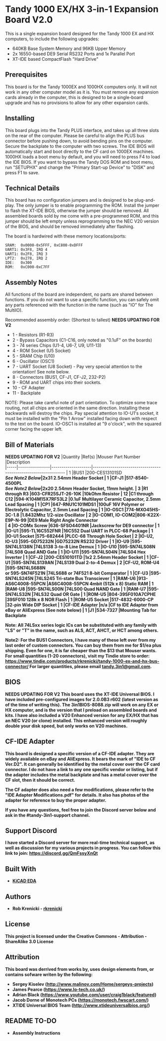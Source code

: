 # Tandy 1000 EX/HX 3-in-1 Expansion Board V2.0

This is a single expansion board designed for the Tandy 1000 EX and HX computers, to include the following upgrades:

* 640KB Base System Memory and 96KB Upper Memory
* 2x 16550-based DE9 Serial RS232 Ports and 1x Parallel Port
* XT-IDE based CompactFlash "Hard Drive"

## Prerequisites

This board is for the Tandy 1000EX and 1000HX computers only.  It will not work in any other computer model as it is.
You must remove any expansion cards already in the computer, this is designed to be a single-board upgrade and has no provisions to allow for any other expansion cards.

## Installing

This board plugs into the Tandy PLUS interface, and takes up all three slots on the rear of the computer.  Please be careful to align the PLUS bus connector before pushing down, to avoid bending pins on the computer.  Secure the backplate to the computer with two screws.
The IDE BIOS will automatically start and boot directly to the CF card on 1000EX machines.   1000HX loads a boot menu by default, and you will need to press F4 to load the IDE BIOS.  If you want to bypass the Tandy DOS ROM and boot menu, run "SETUPHX" and change the "Primary Start-up Device" to "DISK" and press F1 to save.

## Technical Details

This board has no configuration jumpers and is designed to be plug-and-play.  The only jumper is to enable programming the ROM.  Install the jumper to flash the XT-IDE BIOS, otherwise the jumper should be removed.  All assembled boards sold by me come with a pre-programmed ROM, and this jumper should be left empty unless reprogramming to the NEC V20 version of the BIOS, and should be removed immediately after flashing.

The board is hardwired with these memory locations/ports:
```
SRAM:  0x0000-0x5FFF, 0xC800-0xDFFF
UART1: 0x3F8, IRQ 4
UART1: 0x2F8, IRQ 3
LPT2:  0x278, IRQ 2
IDE:   0x300
ROM:   0xC000-0xC7FF
```

## Assembly Notes
All functions of the board are independent, no parts are shared between functions.  If you do not want to use a specific function, you can safely omit any parts referenced with the function in the name (such as "IO" for The MultiIO).


Recommended assembly order: (Shortest to tallest)  **NEEDS UPDATING FOR V2**
* 1  - Resistors (R1-R3)
* 2  - Bypass Capacitors (C1-C16, only noted as "0.1uF" on the boards)
* 3  - 74 series Chips (U1-4, U6-7, U9, U11-13)
* 4  - ROM Socket (U5 Socket)
* 5  - SRAM Chip (U10)
* 6  - Oscillator (OSC1)
* 7  - UART Socket (U8 Socket)  - Pay very special attention to the orientation!  See note below.
* 8  - Connectors (BUS1, CF-J1, CF-J2, 232-P2)
* 9 -  ROM and UART chips into their sockets.
* 10  - CF Adapter
* 11 - Backplate


NOTE:  Please take careful note of part orientation.  To optimize some trace routing, not all chips are oriented in the same direction.  Installing these backwards will destroy the chips.   Pay special attention to IO-U1's socket, it must be installed with the "Pin 1 Arrow" installed facing down with respect to the text on the board.  IO-OSC1 is installed at "9 o'clock", with the squared corner facing the upper left.


## Bill of Materials
  **NEEDS UPDATING FOR V2**
|Quantity |Ref(s)        |Mouser Part Number  |Description                                                     
|-----|----------------|--------------------|----------------------------------------------------------------
| 1   |BUS1            |200-CES13101SD<br><i><b>See Note2 Below</i>|2x31 2.54mm Header Socket
| 1   |CF-J1           |517-8540-4500PL<br><i><b>See Note2 Below</i>|2x20 2.54mm Header Socket, 11mm height.
| 3   |R1 through R3   |603-CFR25SJT-26-10K |10kOhm Resistor
| 12  |C1 through C12  |594-K104M15X7RF53L2 |0.1uF Multilayer Ceramic Capacitor, 2.5mm Lead Spacing
| 1   |CP1             |647-RNU1C101MDS1    |100uF 16V Polymer or Electrolytic Capacitor, 2.5mm Lead Spacing
| 1   |IO-OSC1         |774-MXO45HS-3C-1.8  |1.8432Mhz 1/2-size Oscillator
| 2   |IO-COM1, IO-COM2|806-K22X-E9P-N-99   |DE9 Male Right Angle Connector  
| 4   |IO-COMx Screw   |636-SFSO4401NR      |Jackscrew for DE9 connector
| 1   |IO-U1           |595-TL16C552FNR     |16C552 Dual UART in PLCC-68 Package 
| 1   |IO-U1 Socket    |575-682444          |PLCC-68 Through Hole Socket
| 2   |IO-U2, IO-U3    |595-GD75232N        |GD75232N RS232 Driver
| 1   |IO-U9           |595-SN74LS138N      |74LS138 3-to-8 Line Demux
| 1   |IO-U10          |595-SN74LS08N       |74LS08 Quad AND Gate
| 1   |IO-U11          |595-SN74LS04N       |74LS04 Hex Inverter
| 1   |CF-J2           |200-CES10101TD      |1x2 2.54mm Header Socket
| 1   |CF-U1           |595-SN74LS139AN     |74LS139 Dual 2-to-4 Demux
| 2   |CF-U2, ROM-U4   |595-SN74LS688N<br> or 595-SN74F521N      |74LS688 or 74F521 8-bit Comparator
| 1   |CF-U3           |595-SN74LS245N      |74LS245 Tri-state Bus Transciever
| 1   |RAM-U6          |913-AS6C4008-55PCN  |AS6C4008-55PCN 4mbit (512k x 8) Static RAM
| 1   |RAM-U8          |595-SN74LS00N       |74LS00 Quad NAND Gate
| 1   |RAM-U7          |595-SN74LS32N       |74LS32 Quad OR Gate
| 1   |ROM-U5          |804-39SF010A7CPHE   |39SF010 128k x 8 NOR Flash
| 1   |ROM-U5 Socket   |517-4832-6000-CP    |32-pin Wide DIP Socket
| 1   |CF-IDE Adapter  |n/a                 |CF to IDE Adapter from eBay or AliExpress (See note below)
| 1   |J1              |534-7327            |Mounting Tab for Backplate


Note:	All 74LSxx series logic ICs can be substituted with any family with "LS" or "T" in the name, such as ALS, ACT, AHCT, or HCT among others.

Note2: For the BUS1 Connectors, I have many of these left over from my last order of custom connectors.   You can buy them from me for $1/ea plus shipping.  Even for one, it is far cheaper than the $13 that Mouser wants.   
For small quantities (1-20 connectors), visit my Tindie store to order:  https://www.tindie.com/products/rkrenicki/tandy-1000-ex-and-hx-bus-connector/
For larger quantities, please email tandy.3in1@gmail.com.

## BIOS
  **NEEDS UPDATING FOR V2**
This board uses the XT-IDE Universal BIOS.  I have included pre-configured images for 2.0.0B3 r602 (latest version as of the time of writing this).  The 3in1BIOS-8088.zip will work on any EX or HX computer, and is the version that I preload on assembled boards and kits.   I have also included a V20 Enhanced version for any EX/HX that has an NEC V20 (or clone) installed.   This enhanced version will roughly double your disk speed, but only works on V20 machines.

## CF-IDE Adapter

This board is designed a specific version of a CF-IDE adapter.  They are widely available on eBay and AliExpress.  It bears the mark of "IDE to CF Ver.D2".  It can generally be identified by the metal cover over the CF card connector.   I do not have a link to any one specific vendor or listing, but if the adapter includes the metal backplate and has a metal cover over the CF slot, then it should be correct. 

The CF adapter does also need a few modifications, please refer to the "IDE Adapter Modifications.pdf" for details.  It also has photos of the adapter for reference to buy the proper adapter.

If you have any questions, feel free to join the Discord server below and ask in the #tandy-3in1-support channel.


## Support Discord

I have started a Discord server for more real-time technical support, as well as discussion for my various projects in progress.   You can follow this link to join:  https://discord.gg/QmFssyXnQt


## Built With

* [KiCAD EDA](http://www.kicad.org/)

## Authors

* **Rob Krenicki** - [rkrenicki](https://github.com/rkrenicki)

## License

This project is licensed under the Creative Commons - Attribution - ShareAlike 3.0 License

## Attribution

This board was derrived from works by, uses design elements from, or contains sofware writen by the following:
* Sergey Kiselev (http://www.malinov.com/Home/sergeys-projects)
* James Pearce (https://www.lo-tech.co.uk/)
* Adrian Black (https://www.youtube.com/user/craig1black/featured)
* Jacob Dorne of Monotech PCs (https://monotech.fwscart.com/)
* XTIDE Universal BIOS Team (http://www.xtideuniversalbios.org/)

## README TO-DO
* Assembly Instructions

